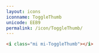 ```yaml
---
layout: icons
iconname: ToggleThumb
unicode: EEB9
permalink: /icon/ToggleThumb/
---
```


``` html
<i class="mi mi-ToggleThumb"></i>
```
